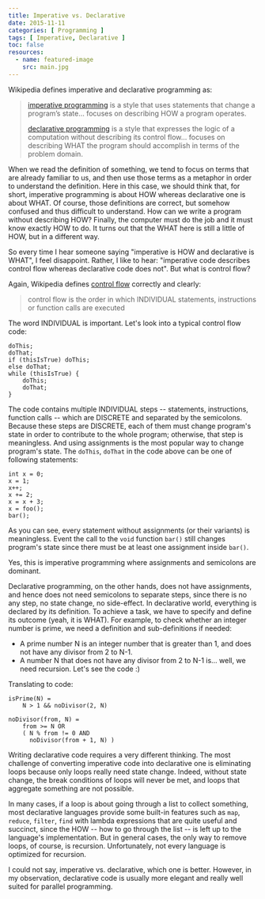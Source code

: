 ```yaml
---
title: Imperative vs. Declarative
date: 2015-11-11
categories: [ Programming ]
tags: [ Imperative, Declarative ]
toc: false
resources:
  - name: featured-image
    src: main.jpg
---
```


Wikipedia defines imperative and declarative programming as:

> [imperative programming](https://en.wikipedia.org/wiki/Imperative_programming) is a style that uses statements that change a program’s state... focuses on describing HOW a program operates.
>
> [declarative programming](https://en.wikipedia.org/wiki/Declarative_programming) is a style that expresses the logic of a computation without describing its control flow... focuses on describing WHAT the program should accomplish in terms of the problem domain.

When we read the definition of something, we tend to focus on terms that are already familiar to us, and then use those terms as a metaphor in order to understand the definition. Here in this case, we should think that, for short, imperative programming is about HOW whereas declarative one is about WHAT. Of course, those definitions are correct, but somehow confused and thus difficult to understand. How can we write a program without describing HOW? Finally, the computer must do the job and it must know exactly HOW to do. It turns out that the WHAT here is still a little of HOW, but in a different way.

So every time I hear someone saying "imperative is HOW and declarative is WHAT", I feel disappoint. Rather, I like to hear: "imperative code describes control flow whereas declarative code does not". But what is control flow?

Again, Wikipedia defines [control flow](https://en.wikipedia.org/wiki/Control_flow) correctly and clearly:

> control flow is the order in which INDIVIDUAL statements, instructions or function calls are executed

The word INDIVIDUAL is important. Let's look into a typical control flow code:

    doThis;
    doThat;
    if (thisIsTrue) doThis;
    else doThat;
    while (thisIsTrue) {
        doThis;
        doThat;
    }

The code contains multiple INDIVIDUAL steps -- statements, instructions, function calls -- which are DISCRETE and separated by the semicolons. Because these steps are DISCRETE, each of them must change program's state in order to contribute to the whole program; otherwise, that step is meaningless. And using assignments is the most popular way to change program's state. The `doThis`, `doThat` in the code above can be one of following statements:

    int x = 0;
    x = 1;
    x++;
    x += 2;
    x = x + 3;
    x = foo();
    bar();

As you can see, every statement without assignments (or their variants) is meaningless. Event the call to the `void` function `bar()` still changes program's state since there must be at least one assignment inside `bar()`.

Yes, this is imperative programming where assignments and semicolons are dominant.

Declarative programming, on the other hands, does not have assignments, and hence does not need semicolons to separate steps, since there is no any step, no state change, no side-effect. In declarative world, everything is declared by its definition. To achieve a task, we have to specify and define its outcome (yeah, it is WHAT). For example, to check whether an integer number is prime, we need a definition and sub-definitions if needed:

* A prime number N is an integer number that is greater than 1, and does not have any divisor from 2 to N-1.
* A number N that does not have any divisor from 2 to N-1 is... well, we need recursion. Let's see the code :)

Translating to code:

    isPrime(N) =
        N > 1 && noDivisor(2, N)
    
    noDivisor(from, N) =
        from >= N OR
        ( N % from != 0 AND
          noDivisor(from + 1, N) )

Writing declarative code requires a very different thinking. The most challenge of converting imperative code into declarative one is eliminating loops because only loops really need state change. Indeed, without state change, the break conditions of loops will never be met, and loops that aggregate something are not possible.

In many cases, if a loop is about going through a list to collect something, most declarative languages provide some built-in features such as `map`, `reduce`, `filter`, `find` with lambda expressions that are quite useful and succinct, since the HOW -- how to go through the list -- is left up to the language's implementation. But in general cases, the only way to remove loops, of course, is recursion. Unfortunately, not every language is optimized for recursion.

I could not say, imperative vs. declarative, which one is better. However, in my observation, declarative code is usually more elegant and really well suited for parallel programming.
